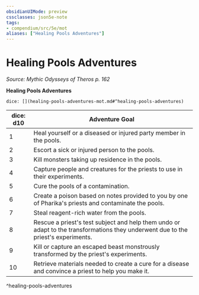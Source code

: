 ```yaml
---
obsidianUIMode: preview
cssclasses: json5e-note
tags:
- compendium/src/5e/mot
aliases: ["Healing Pools Adventures"]
---
```

# Healing Pools Adventures
*Source: Mythic Odysseys of Theros p. 162* 

**Healing Pools Adventures**

`dice: [](healing-pools-adventures-mot.md#^healing-pools-adventures)`

| dice: d10 | Adventure Goal |
|-----------|----------------|
| 1 | Heal yourself or a diseased or injured party member in the pools. |
| 2 | Escort a sick or injured person to the pools. |
| 3 | Kill monsters taking up residence in the pools. |
| 4 | Capture people and creatures for the priests to use in their experiments. |
| 5 | Cure the pools of a contamination. |
| 6 | Create a poison based on notes provided to you by one of Pharika's priests and contaminate the pools. |
| 7 | Steal reagent-rich water from the pools. |
| 8 | Rescue a priest's test subject and help them undo or adapt to the transformations they underwent due to the priest's experiments. |
| 9 | Kill or capture an escaped beast monstrously transformed by the priest's experiments. |
| 10 | Retrieve materials needed to create a cure for a disease and convince a priest to help you make it. |
^healing-pools-adventures